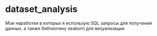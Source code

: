 # dataset_analysis
Мои наработки в которых я использую SQL запросы для получения данных, а также библиотеку seaborn для визуализации
